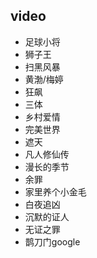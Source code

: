 ## video

- 足球小将
- 狮子王
- 扫黑风暴
- 黄渤/梅婷
- 狂飙
- 三体
- 乡村爱情
- 完美世界
- 遮天
- 凡人修仙传
- 漫长的季节
- 余罪
- 家里养个小金毛
- 白夜追凶
- 沉默的证人
- 无证之罪
- 鹊刀门google